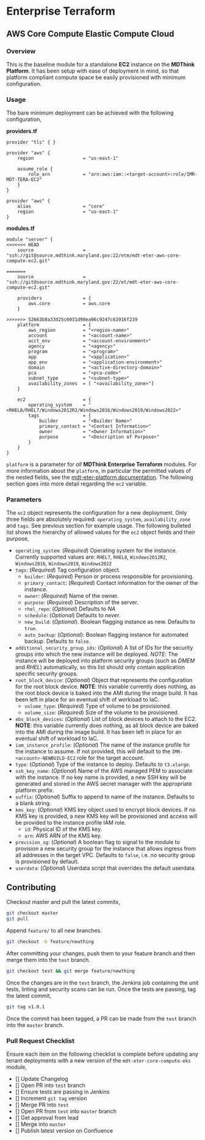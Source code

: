 # Enterprise Terraform 
## AWS Core Compute Elastic Compute Cloud
### Overview

This is the baseline module for a standalone **EC2** instance on the **MDThink Platform**. It has been setup with ease of deployment in mind, so that platform compliant compute space be easily provisioned with minimum configuration.

### Usage

The bare minimum deployment can be achieved with the following configuration,

**providers.tf**

```hcl
provider "tls" { }

provider "aws" {
	region					= "us-east-1"

	assume_role {
		role_arn 			= "arn:aws:iam::<target-account>:role/IMR-MDT-TERA-EC2"
	}
}

provider "aws" {
	alias 					= "core"
	region 					= "us-east-1"
}
```

**modules.tf**

```
module "server" {
<<<<<<< HEAD
	source          		= "ssh://git@source.mdthink.maryland.gov:22/etm/mdt-eter-aws-core-compute-ec2.git"
	
=======
	source 					= "ssh://git@source.mdthink.maryland.gov:22/et/mdt-eter-aws-core-compute-ec2.git"

	providers				= {
		aws.core 			= aws.core
	}

>>>>>>> 52663b8a33d25c6031d98ea06c9247c63916f239
	platform				= {
		aws_region 			= "<region-name>"
		account 			= "<account-name>"
		acct_env 			= "<account-environment>"
		agency 				= "<agency>"
		program 			= "<program>"
		app					= "<application>"
		app_env  			= "<application-environment>"
		domain 				= "<active-directory-domain>"
		pca 				= "<pca-code>"
		subnet_type 		= "<subnet-type>"
		availability_zones	= [ "<availability_zone>"]
	}

	ec2						= {
		operating_system	= "<RHEL8/RHEL7/Windows2012R2/Windows2016/Windows2019/Windows2022>"
		tags 				= {
			builder 		= "<Builder Name>"
			primary_contact	= "<Contact Information>"
			owner 			= "<Owner Information>"
			purpose 		= "<Description of Purpose>"
		}
	}
}
```

`platform` is a parameter for *all* **MDThink Enterprise Terraform** modules. For more information about the `platform`, in particular the permitted values of the nested fields, see the [mdt-eter-platform documentation](https://source.mdthink.maryland.gov/projects/etm/repos/mdt-eter-platform/browse). The following section goes into more detail regarding the `ec2` variable.

### Parameters

The `ec2` object represents the configuration for a new deployment. Only three fields are absolutely required: `operating_system`, `availability_zone` and `tags`. See previous section for example usage. The following bulleted list shows the hierarchy of allowed values for the `ec2` object fields and their purpose,

- `operating_system`: (*Required*) Operating system for the instance. Currently supported values are: `RHEL7`, `RHEL8`, `Windows2012R2`, `Windows2016`, `Windows2019`, `Windows2022`
- `tags`: (*Required*) Tag configuration object.
	- `builder`: (*Required*) Person or process responsible for provisioning.
	- `primary_contact`: (*Required*) Contact information for the owner of the instance.
	- `owner`: (*Required*) Name of the owner.
	- `purpose`: (*Required*) Description of the server. 
	- `rhel_repo`: (*Optional*) Defaults to *NA*
	- `schedule`: (*Optional*) Defaults to *never*.
	- `new_build`: (*Optional*). Boolean flagging instance as new. Defaults to `true`.
	- `auto_backup`: (*Optional*): Boolean flagging instance for automated backup. Defaults to `false`.
- `additional_security_group_ids`: (*Optional*) A list of IDs for the security groups into which the new instance will be deployed. *NOTE*: The instance will be deployed into platform security groups (such as *DMEM* and *RHEL*) automatically, so this list should only contain application specific security groups.
- `root_block_device`: (*Optional*) Object that represents the configuration for the root block device. **NOTE**: this variable currently does nothing, as the root block device is baked into the AMI during the image build. It has been left in place for an eventual shift of workload to IaC.
	- `volume_type`: (*Required*) Type of volume to be provisioned.
	- `volume_size`: (*Required*) Size of the volume to be provisioned.
- `ebs_block_devices`: (*Optional*) List of block devices to attach to the EC2. **NOTE**: this variable currently does nothing, as all  block device are baked into the AMI during the image build. It has been left in place for an eventual shift of workload to IaC.
- `iam_instance_profile`: (*Optional*) The name of the instance profile for the instance to assume. If not provided, this will default to the `IMR-<account>-NEWBUILD-EC2` role for the target account.
- `type`: (*Optional*) Type of the instance to deploy. Defaults to `t3.xlarge`. 
- `ssh_key_name`: (*Optional*) Name of the AWS managed PEM to associate with the instance. If no key name is provided, a new SSH key will be generated and stored in the AWS secret manager with the appropriate platform prefix.
- `suffix`: (*Optional*) Suffix to append to name of the instance. Defaults to a blank string.
- `kms_key`: (*Optional*) KMS key object used to encrypt block devices. If no KMS key is provided, a new KMS key will be provisioned and access will be provided to the instance profile IAM role.
	- `id`: Physical ID of the KMS key.
	- `arn`: AWS ARN of the KMS key.
- `provision_sg`: (*Optional*) A boolean flag to signal to the module to provision a new security group for the instance that allows ingress from all addresses in the target VPC. Defaults to `false`, i.e. no security group is provisioned by default.
- `userdata`: (*Optional*) Userdata script that overrides the default userdata. 

## Contributing

Checkout master and pull the latest commits,

```bash
git checkout master
git pull
```

Append ``feature/`` to all new branches.

```bash
git checkout -b feature/newthing
```

After committing your changes, push them to your feature branch and then merge them into the `test` branch. 

```bash
git checkout test && git merge feature/newthing
```

Once the changes are in the `test` branch, the Jenkins job containing the unit tests, linting and security scans can be run. Once the tests are passing, tag the latest commit,

```bash
git tag v1.0.1
```

Once the commit has been tagged, a PR can be made from the `test` branch into the `master` branch.

### Pull Request Checklist

Ensure each item on the following checklist is complete before updating any tenant deployments with a new version of the ``mdt-eter-core-compute-eks`` module,

- [] Update Changelog
- [] Open PR into `test` branch
- [] Ensure tests are passing in Jenkins
- [] Increment `git tag` version
- [] Merge PR into `test`
- [] Open PR from `test` into `master` branch
- [] Get approval from lead
- [] Merge into `master`
- [] Publish latest version on Confluence